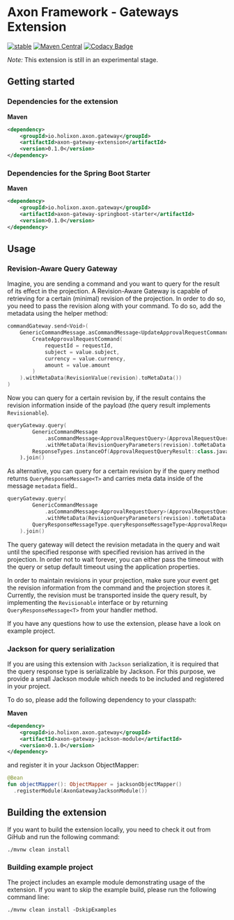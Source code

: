 # Axon Framework - Gateways Extension

[![stable](https://img.shields.io/badge/lifecycle-STABLE-green.svg)](https://github.com/holisticon#open-source-lifecycle)
[![Maven Central](https://maven-badges.herokuapp.com/maven-central/io.holixon.axon.gateway/axon-gateway-extension/badge.svg)](https://maven-badges.herokuapp.com/maven-central/io.holixon.axon.gateway/axon-gateway-extension)
[![Codacy Badge](https://app.codacy.com/project/badge/Grade/6a2c7585fd5742fbbf288c96023a9af8)](https://www.codacy.com/gh/holixon/axon-gateway-extension/dashboard?utm_source=github.com&amp;utm_medium=referral&amp;utm_content=holixon/axon-gateway-extension&amp;utm_campaign=Badge_Grade)

_Note:_ This extension is still in an experimental stage.

## Getting started

### Dependencies for the extension

**Maven**
```xml
<dependency>
    <groupId>io.holixon.axon.gateway</groupId>
    <artifactId>axon-gateway-extension</artifactId>
    <version>0.1.0</version>
</dependency>
```

### Dependencies for the Spring Boot Starter

**Maven**
```xml
<dependency>
    <groupId>io.holixon.axon.gateway</groupId>
    <artifactId>axon-gateway-springboot-starter</artifactId>
    <version>0.1.0</version>
</dependency>
```

## Usage

### Revision-Aware Query Gateway

Imagine, you are sending a command and you want to query for the result of its effect in the projection.
A Revision-Aware Gateway is capable of retrieving for a certain (minimal) revision of the projection. In 
order to do so, you need to pass the revision along with your command. To do so, add the metadata using the 
helper method:

```kotlin
commandGateway.send<Void>(
    GenericCommandMessage.asCommandMessage<UpdateApprovalRequestCommand>(
        CreateApprovalRequestCommand(
            requestId = requestId,
            subject = value.subject,
            currency = value.currency,
            amount = value.amount
        )
    ).withMetaData(RevisionValue(revision).toMetaData())
)
```

Now you can query for a certain revision by, if the result contains the revision information inside of the payload 
(the query result implements `Revisionable`).

```kotlin
queryGateway.query(
        GenericCommandMessage
            .asCommandMessage<ApprovalRequestQuery>(ApprovalRequestQuery(requestId.trim()))
            .withMetaData(RevisionQueryParameters(revision).toMetaData()),
        ResponseTypes.instanceOf(ApprovalRequestQueryResult::class.java)
    ).join()
```

As alternative, you can query for a certain revision by if the query method returns `QueryResponseMessage<T>` and carries
meta data inside of the message `metadata` field..

```kotlin
queryGateway.query(
        GenericCommandMessage
            .asCommandMessage<ApprovalRequestQuery>(ApprovalRequestQuery(requestId.trim()))
            .withMetaData(RevisionQueryParameters(revision).toMetaData()),
        QueryResponseMessageType.queryResponseMessageType<ApprovalRequest>()
    ).join()
```

The query gateway will detect the revision metadata in the query and wait until the specified response
with specified revision has arrived in the projection. In order not to wait forever, you can either
pass the timeout with the query or setup default timeout using the application properties.

In order to maintain revisions in your projection, make sure your event get the revision information from
the command and the projection stores it. Currently, the revision must be transported inside the query result,
by implementing the `Revisionable` interface or by returning `QueryResponseMessage<T>` from your handler method.

If you have any questions how to use the extension, please have a look on example project.   

### Jackson for query serialization

If you are using this extension with `Jackson` serialization, it is required that the query response type is 
serializable by Jackson. For this purpose, we provide a small Jackson module which needs to be included and registered in your project.

To do so, please add the following dependency to your classpath:

**Maven**
```xml
<dependency>
    <groupId>io.holixon.axon.gateway</groupId>
    <artifactId>axon-gateway-jackson-module</artifactId>
    <version>0.1.0</version>
</dependency>
```

and register it in your Jackson ObjectMapper:

```kotlin
@Bean
fun objectMapper(): ObjectMapper = jacksonObjectMapper()
  .registerModule(AxonGatewayJacksonModule())
```
## Building the extension

If you want to build the extension locally, you need to check it out from GiHub and run the following command:

```shell script
./mvnw clean install
``` 

### Building example project

The project includes an example module demonstrating usage of the extension. If you want to skip the example
build, please run the following command line:

```shell script
./mvnw clean install -DskipExamples
```
